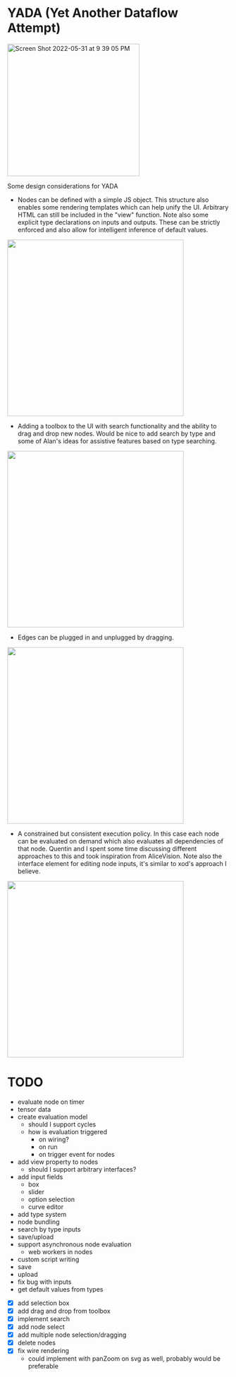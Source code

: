 # YADA (Yet Another Dataflow Attempt)

 <img width="300" alt="Screen Shot 2022-05-31 at 9 39 05 PM" src="https://user-images.githubusercontent.com/27078897/171679946-9c6dbce3-871a-41c7-8ec7-2b8d6825be00.gif">

Some design considerations for YADA

- Nodes can be defined with a simple JS object. This structure also enables some rendering templates which can help unify the UI. Arbitrary HTML can still be included in the "view" function. Note also some explicit type declarations on inputs and outputs. These can be strictly enforced and also allow for intelligent inference of default values.

 <img width="400" src="https://user-images.githubusercontent.com/27078897/171680102-47d1826a-7f33-4d87-b135-02ea99579fb4.png">
 
- Adding a toolbox to the UI with search functionality and the ability to drag and drop new nodes. Would be nice to add search by type and some of Alan's ideas for assistive features based on type searching.

 <img width="400" src="https://user-images.githubusercontent.com/27078897/171680150-d48b0c01-0c6a-48b8-9bf2-80a744f27f9a.gif">

- Edges can be plugged in and unplugged by dragging.

 <img width="400" src="https://user-images.githubusercontent.com/27078897/171680171-1ed04bad-cca4-485d-a81b-a4180beaefe2.gif">

- A constrained but consistent execution policy. In this case each node can be evaluated on demand which also evaluates all dependencies of that node. Quentin and I spent some time discussing different approaches to this and took inspiration from AliceVision. Note also the interface element for editing node inputs, it's similar to xod's approach I believe.

 <img width="400" src="https://user-images.githubusercontent.com/27078897/171680225-5ad19a69-e0aa-4b2a-b54f-16407e959b6f.gif">


# TODO

- evaluate node on timer
- tensor data
- create evaluation model
  - should I support cycles
  - how is evaluation triggered
    - on wiring?
    - on run
    - on trigger event for nodes
- add view property to nodes
  - should I support arbitrary interfaces?
- add input fields
  - box
  - slider
  - option selection
  - curve editor
- add type system
- node bundling
- search by type inputs
- save/upload
- support asynchronous node evaluation
  - web workers in nodes
- custom script writing
- save
- upload
- fix bug with inputs
- get default values from types
- [x] add selection box
- [x] add drag and drop from toolbox
- [x] implement search
- [x] add node select
- [x] add multiple node selection/dragging
- [x] delete nodes
- [x] fix wire rendering
  - could implement with panZoom on svg as well, probably would be preferable
